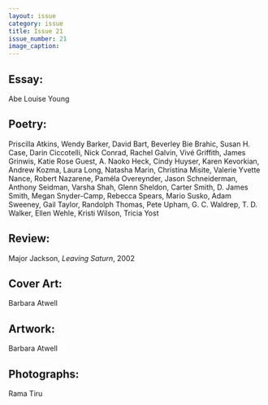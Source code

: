 ```yaml
---
layout: issue
category: issue
title: Issue 21
issue_number: 21
image_caption: 
---
```


## Essay:

Abe Louise Young  

## Poetry:

Priscilla Atkins, Wendy Barker, David Bart, Beverley Bie Brahic, Susan H. Case, Darin Ciccotelli, Nick Conrad, Rachel Galvin, Vivé Griffith, James Grinwis, Katie Rose Guest, A. Naoko Heck, Cindy Huyser, Karen Kevorkian, Andrew Kozma, Laura Long, Natasha Marin, Christina Misite, Valerie Yvette Nance, Robert Nazarene, Paméla Overeynder, Jason Schneiderman, Anthony Seidman, Varsha Shah, Glenn Sheldon, Carter Smith, D. James Smith, Megan Snyder-Camp, Rebecca Spears, Mario Susko, Adam Sweeney, Gail Taylor, Randolph Thomas, Pete Upham, G. C. Waldrep, T. D. Walker, Ellen Wehle, Kristi Wilson, Tricia Yost  

## Review:
Major Jackson, *Leaving Saturn*, 2002

## Cover Art:
Barbara Atwell

## Artwork:
Barbara Atwell  

## Photographs:
Rama Tiru  